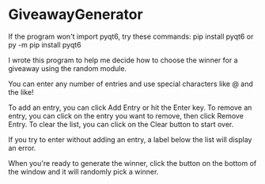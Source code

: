 # GiveawayGenerator
If the program won't import pyqt6, try these commands:
pip install pyqt6
or
py -m pip install pyqt6

I wrote this program to help me decide how to choose the winner for a giveaway using the random module.

You can enter any number of entries and use special characters like @ and the like!

To add an entry, you can click Add Entry or hit the Enter key.
To remove an entry, you can click on the entry you want to remove, then click Remove Entry.
To clear the list, you can click on the Clear button to start over.

If you try to enter without adding an entry, a label below the list will display an error.

When you're ready to generate the winner, click the button on the bottom of the window and it will randomly pick a winner.
